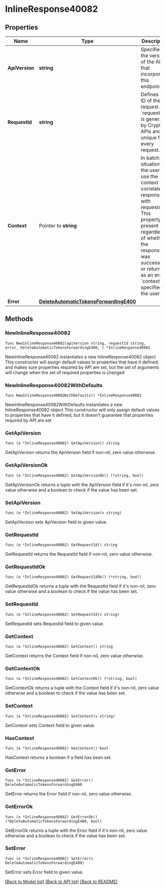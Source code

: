 # InlineResponse40082

## Properties

Name | Type | Description | Notes
------------ | ------------- | ------------- | -------------
**ApiVersion** | **string** | Specifies the version of the API that incorporates this endpoint. | 
**RequestId** | **string** | Defines the ID of the request. The &#x60;requestId&#x60; is generated by Crypto APIs and it&#39;s unique for every request. | 
**Context** | Pointer to **string** | In batch situations the user can use the context to correlate responses with requests. This property is present regardless of whether the response was successful or returned as an error. &#x60;context&#x60; is specified by the user. | [optional] 
**Error** | [**DeleteAutomaticTokensForwardingE400**](DeleteAutomaticTokensForwardingE400.md) |  | 

## Methods

### NewInlineResponse40082

`func NewInlineResponse40082(apiVersion string, requestId string, error_ DeleteAutomaticTokensForwardingE400, ) *InlineResponse40082`

NewInlineResponse40082 instantiates a new InlineResponse40082 object
This constructor will assign default values to properties that have it defined,
and makes sure properties required by API are set, but the set of arguments
will change when the set of required properties is changed

### NewInlineResponse40082WithDefaults

`func NewInlineResponse40082WithDefaults() *InlineResponse40082`

NewInlineResponse40082WithDefaults instantiates a new InlineResponse40082 object
This constructor will only assign default values to properties that have it defined,
but it doesn't guarantee that properties required by API are set

### GetApiVersion

`func (o *InlineResponse40082) GetApiVersion() string`

GetApiVersion returns the ApiVersion field if non-nil, zero value otherwise.

### GetApiVersionOk

`func (o *InlineResponse40082) GetApiVersionOk() (*string, bool)`

GetApiVersionOk returns a tuple with the ApiVersion field if it's non-nil, zero value otherwise
and a boolean to check if the value has been set.

### SetApiVersion

`func (o *InlineResponse40082) SetApiVersion(v string)`

SetApiVersion sets ApiVersion field to given value.


### GetRequestId

`func (o *InlineResponse40082) GetRequestId() string`

GetRequestId returns the RequestId field if non-nil, zero value otherwise.

### GetRequestIdOk

`func (o *InlineResponse40082) GetRequestIdOk() (*string, bool)`

GetRequestIdOk returns a tuple with the RequestId field if it's non-nil, zero value otherwise
and a boolean to check if the value has been set.

### SetRequestId

`func (o *InlineResponse40082) SetRequestId(v string)`

SetRequestId sets RequestId field to given value.


### GetContext

`func (o *InlineResponse40082) GetContext() string`

GetContext returns the Context field if non-nil, zero value otherwise.

### GetContextOk

`func (o *InlineResponse40082) GetContextOk() (*string, bool)`

GetContextOk returns a tuple with the Context field if it's non-nil, zero value otherwise
and a boolean to check if the value has been set.

### SetContext

`func (o *InlineResponse40082) SetContext(v string)`

SetContext sets Context field to given value.

### HasContext

`func (o *InlineResponse40082) HasContext() bool`

HasContext returns a boolean if a field has been set.

### GetError

`func (o *InlineResponse40082) GetError() DeleteAutomaticTokensForwardingE400`

GetError returns the Error field if non-nil, zero value otherwise.

### GetErrorOk

`func (o *InlineResponse40082) GetErrorOk() (*DeleteAutomaticTokensForwardingE400, bool)`

GetErrorOk returns a tuple with the Error field if it's non-nil, zero value otherwise
and a boolean to check if the value has been set.

### SetError

`func (o *InlineResponse40082) SetError(v DeleteAutomaticTokensForwardingE400)`

SetError sets Error field to given value.



[[Back to Model list]](../README.md#documentation-for-models) [[Back to API list]](../README.md#documentation-for-api-endpoints) [[Back to README]](../README.md)


